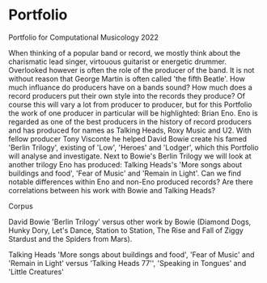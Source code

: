 # Portfolio
Portfolio for Computational Musicology 2022

When thinking of a popular band or record, we mostly think about the charismatic lead singer, virtouous guitarist or energetic drummer. Overlooked however is often the role of the producer of the band. It is not without reason that George Martin is often called 'the fifth Beatle'. How much influance do producers have on a bands sound? How much does a record producers put their own style into the records they produce? Of course this will vary a lot from producer to producer, but for this Portfolio the work of one producer in particular will be highlighted: Brian Eno. Eno is regarded as one of the best producers in the history of record producers and has produced for names as Talking Heads, Roxy Music and U2. With fellow producer Tony Visconte he helped David Bowie create his famed 'Berlin Trilogy', existing of 'Low', 'Heroes' and 'Lodger', which this Portfolio will analyse and investigate. Next to Bowie's Berlin Trilogy we will look at another trilogy Eno has produced: Talking Heads's 'More songs about buildings and food', 'Fear of Music' and 'Remain in Light'.
Can we find notable differences within Eno and non-Eno produced records? Are there correlations between his work with Bowie and Talking Heads?


Corpus

David Bowie 'Berlin Trilogy' versus other work by Bowie (Diamond Dogs, Hunky Dory, Let's Dance, Station to Station, The Rise and Fall of Ziggy Stardust and the Spiders from Mars).

Talking Heads 'More songs about buildings and food', 'Fear of Music' and 'Remain in Light' versus 'Talking Heads 77'', 'Speaking in Tongues' and 'Little Creatures'